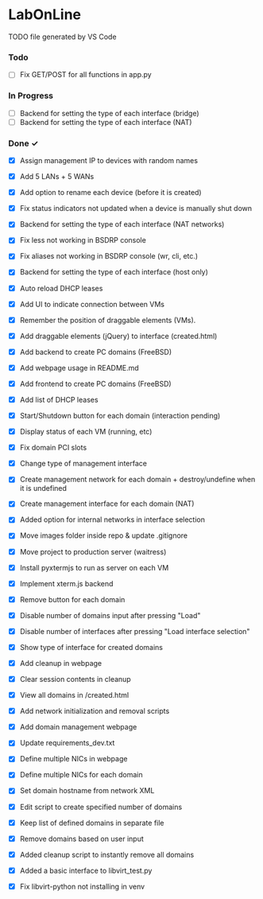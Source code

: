 # LabOnLine

TODO file generated by VS Code

### Todo

- [ ] Fix GET/POST for all functions in app.py  

### In Progress

- [ ] Backend for setting the type of each interface (bridge)  
- [ ] Backend for setting the type of each interface (NAT)  

### Done ✓

- [x] Assign management IP to devices with random names  
- [x] Add 5 LANs + 5 WANs  
- [x] Add option to rename each device (before it is created)  
- [x] Fix status indicators not updated when a device is manually shut down  
- [x] Backend for setting the type of each interface (NAT networks)  
- [x] Fix less not working in BSDRP console  
- [x] Fix aliases not working in BSDRP console (wr, cli, etc.)  
- [x] Backend for setting the type of each interface (host only)  
- [x] Auto reload DHCP leases  
- [x] Add UI to indicate connection between VMs  
- [x] Remember the position of draggable elements (VMs).  
- [x] Add draggable elements (jQuery) to interface (created.html)  
- [x] Add backend to create PC domains (FreeBSD)  
- [x] Add webpage usage in README.md  
- [x] Add frontend to create PC domains (FreeBSD)  
- [x] Add list of DHCP leases  
- [x] Start/Shutdown button for each domain (interaction pending)  
- [x] Display status of each VM (running, etc)  
- [x] Fix domain PCI slots  
- [x] Change type of management interface  
- [x] Create management network for each domain + destroy/undefine when it is undefined  
- [x] Create management interface for each domain (NAT)  
- [x] Added option for internal networks in interface selection  
- [x] Move images folder inside repo & update .gitignore  
- [x] Move project to production server (waitress)  
- [x] Install pyxtermjs to run as server on each VM  
- [x] Implement xterm.js backend  
- [x] Remove button for each domain  
- [x] Disable number of domains input after pressing "Load"  
- [x] Disable number of interfaces after pressing "Load interface selection"  
- [x] Show type of interface for created domains  
- [x] Add cleanup in webpage  
- [x] Clear session contents in cleanup  
- [x] View all domains in /created.html  
- [x] Add network initialization and removal scripts  
- [x] Add domain management webpage  
- [x] Update requirements_dev.txt  
- [x] Define multiple NICs in webpage  
- [x] Define multiple NICs for each domain  
- [x] Set domain hostname from network XML  
- [x] Edit script to create specified number of domains  
- [x] Keep list of defined domains in separate file  
- [x] Remove domains based on user input  
- [x] Added cleanup script to instantly remove all domains  
- [x] Added a basic interface to libvirt_test.py  
- [x] Fix libvirt-python not installing in venv  

